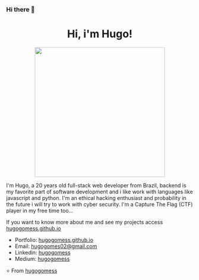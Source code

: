 ### Hi there 👋

<!--
**ANT-CYJbtj4d/ANT-CYJbtj4d** is a ✨ _special_ ✨ repository because its `README.md` (this file) appears on your GitHub profile.

Here are some ideas to get you started:

- 🔭 I’m currently working on ...
- 🌱 I’m currently learning ...
- 👯 I’m looking to collaborate on ...
- 🤔 I’m looking for help with ...
- 💬 Ask me about ...
- 📫 How to reach me: ...
- 😄 Pronouns: ...
- ⚡ Fun fact: ...
-->
<h1 align= "center"><b>Hi, i'm Hugo!</b></h1>
<p align="center"><img width="350" heigh="190" src="https://github.com/hugogomess/hugogomess/blob/master/hacking.gif"></p>

I'm Hugo, a 20 years old full-stack web developer from Brazil, backend is my favorite part of software development and i like work with languages like javascript and python. I'm an ethical hacking enthusiast and probability in the future i will try to work with cyber security. I'm a Capture The Flag (CTF) player in my free time too...

If you want to know more about me and see my projects access [hugogomess.github.io](https://hugogomess.github.io/)

- Portfolio: [hugogomess.github.io](https://hugogomess.github.io/)
- Email: [hugogomes02@gmail.com](mailto:hugogomes02@gmail.com)
- Linkedin: [hugogomess](https://www.linkedin.com/in/hugogomess/)
- Medium: [hugogomess](https://medium.com/@hugogomess)

⭐️ From [hugogomess](https://github.com/hugogomess)
